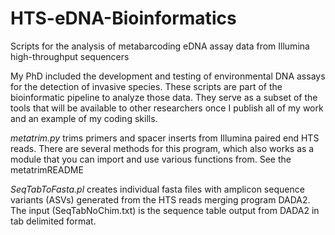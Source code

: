 # HTS-eDNA-Bioinformatics
Scripts for the analysis of metabarcoding eDNA assay data from Illumina high-throughput sequencers

My PhD included the development and testing of environmental DNA assays for the detection of invasive species. These scripts are part of the bioinformatic pipeline to analyze those data. They serve as a subset of the tools that will be available to other researchers once I publish all of my work and an example of my coding skills.

*metatrim.py* trims primers and spacer inserts from Illumina paired end HTS reads. There are several methods for this program, which also works as a module that you can import and use various functions from. See the metatrimREADME

*SeqTabToFasta.pl* creates individual fasta files with amplicon sequence variants (ASVs) generated from the HTS reads merging program DADA2. The input (SeqTabNoChim.txt) is the sequence table output from DADA2 in tab delimited format.
